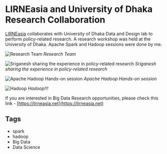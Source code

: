 # LIRNEasia and University of Dhaka Research Collaboration

[LIRNEasia](https://lirneasia.net/) collaborates with University of Dhaka Data and Design lab to perform policy-related research. A research workshop was held at the University of Dhaka. Apache Spark and Hadoop sessions were done by me.

![Research Team](https://1.bp.blogspot.com/-IR9lGoVGj3M/WKXjSE8kBfI/AAAAAAAAE-4/7gxfKS8FUAga5U2rsXoYw_J9oFcNS3lGACLcB/s1600/16507876_10212003266302463_2840686688052666190_n.jpg)
*Research Team*

![Sriganesh sharing the experience in policy-related research](https://1.bp.blogspot.com/-rTA-A5zlJRA/WKXjR2AUXPI/AAAAAAAAE-0/L8Y1JnswRrohWxZZVY1dmHvJqmEs2-PrwCLcB/s1600/16602598_10212003266622471_1397711641036943593_n.jpg)
*Sriganesh sharing the experience in policy-related research*

![Apache Hadoop Hands-on session](https://3.bp.blogspot.com/-KwfZ6Z1wdpA/WKXjRiuLn6I/AAAAAAAAE-w/uj6RNlnCMwMdUEttKAM4JUudaCtdcEX5gCLcB/s1600/16602864_10212003263942404_1939565442718791775_n.jpg)
*Apache Hadoop Hands-on session*

![Hadoop](https://3.bp.blogspot.com/-NEmbn1o1a-0/WKXjSRZnoNI/AAAAAAAAE-8/o8St6CFnNH4DTjhdo8l5j3O019-7UnGUQCLcB/s1600/16640779_10212003262902378_7736827456194653142_n.jpg)
*Hadoop!!!*

If you are interested in Big Data Research opportunities, please check this link - [https://lirneasia.net](https://lirneasia.net)

## Tags

- spark
- hadoop
- Big Data
- Data Science
